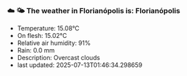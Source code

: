 ### ☁️ 🌤️  The weather in Florianópolis is: Florianópolis

- Temperature: 15.08°C
- On flesh: 15.02°C
- Relative air humidity: 91%
- Rain: 0.0 mm
- Description: Overcast clouds
- last updated: 2025-07-13T01:46:34.298659
